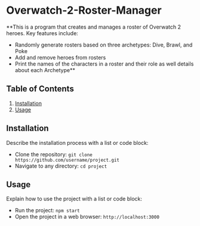 # Overwatch-2-Roster-Manager

<!-- One paragraph of **bolded text** for a description of the project. -->

\*\*This is a program that creates and manages a roster of Overwatch 2 heroes. Key features include:

- Randomly generate rosters based on three archetypes: Dive, Brawl, and Poke
- Add and remove heroes from rosters
- Print the names of the characters in a roster and their role as well details about each Archetype\*\*

## Table of Contents

1. [Installation](#installation)
2. [Usage](#usage)

<a name="installation"></a>

## Installation

Describe the installation process with a list or code block:

- Clone the repository: `git clone https://github.com/username/project.git`
- Navigate to any directory: `cd project`

<a name="usage"></a>

## Usage

Explain how to use the project with a list or code block:

- Run the project: `npm start`
- Open the project in a web browser: `http://localhost:3000`
